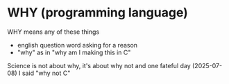 # WHY (programming language)
WHY means any of these things
* english question word asking for a reason
* "why" as in "why am I making this in C"

Science is not about why, it's about why not and one fateful day (2025-07-08) I said "why not C"
